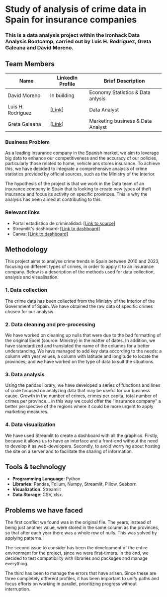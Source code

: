 # Study of analysis of crime data in Spain for insurance companies
### This is a data analysis project within the Ironhack Data Analysis Bootcamp, carried out by Luis H. Rodriguez, Greta Galeana and David Moreno.
<p align="center">

</p>

## Team Members

| Name             | LinkedIn Profile | Brief Description |
|------------------|------------------|-------------------|
| David Moreno     | In building      |  Economy Statistics & Data anlysis  |
| Luis H. Rodríguez  | [\[Link\]](https://www.linkedin.com/in/luis-h-rodr%C3%ADguez-fuentes/) | Data Analyst |
| Greta Galeana    | [\[Link\]](https://www.linkedin.com/in/gretagaleana?) | Marketing business & Data Analyst |

### Business Problem
As a leading insurance company in the Spanish market, we aim to leverage big data to enhance our competitiveness and the accuracy of our policies, particularly those related to home, vehicle ans stores insurance. To achieve this, we have decided to integrate a comprehensive analysis of crime statistics provided by official sources, such as the Ministry of the Interior.

The hypothesis of the project is that we work in the Data team of an insurance company in Spain that is looking to create new types of theft insurance and focus its activity on specific provinces. This is why the analysis has been aimed at contributing to this.

### Relevant links

- Portal estadístico de criminalidad: [\[Link to source\]](https://estadisticasdecriminalidad.ses.mir.es/publico/portalestadistico/datos.html?type=pcaxis&path=/Datos1/&file=pcaxis)
- Streamlit's dashboard: [\[Link to dashboard\]](https://crimesspain20102023.streamlit.app/)
- Canva: [\[Link to dashboard\]](https://www.canva.com/design/DAGQiRCcIbU/6GAAFE1814T-iu1EEErD1A/view#1)

## Methodology
This project aims to analyse crime trends in Spain between 2010 and 2023, focusing on different types of crimes, in order to apply it to an insurance company. Below is a description of the methods used for data collection, analysis and visualisation.

### 1. Data collection
The crime data has been collected from the Ministry of the Interior of the Government of Spain. We have obtained the raw data of specific crimes chosen for our analysis.

### 2. Data cleaning and pre-processing
We have worked on cleaning up nulls that were due to the bad formatting of the original Excel (source: Ministry) in the matter of dates.
In addition, we have standardized and translated the name of the columns for a better understanding. We have managed to add key data according to the needs: a column with year values, a column with latitude and longitude to locate the provinces; and we have worked on the type of data to suit the situations.

### 3. Data analysis
Using the pandas library, we have developed a series of functions and lines of code focused on analyzing data that may be useful for our business cause.
Growth in the number of crimes, crimes per capita, total number of crimes per province... in this way we could offer the "insurance company" a better perspective of the regions where it could be more urgent to apply marketing measures.

### 4. Data visualization
We have used Streamlit to create a dashboard with all the graphics. Firstly, because it allows us to have an interface and a front-end without the need to develop it as web-developers.
Secondly, to avoid worrying about hosting the site on a server and to facilitate the sharing of information.

## Tools & technology

- **Programming Language**: Python
- **Libraries**: Pandas, Folium, Numpy, Streamlit, Pillow, Seaborn
- **Visualization**: Streamlit
- **Data Storage**: CSV, xlsx.

## Problems we have faced

The first conflict we found was in the original file. The years, instead of being just another value, were stored in the same column as the provinces, so that after each year there was a whole row of nulls. This was solved by applying patterns.

The second issue to consider has been the development of the entire environment for the project, since we were first-timers. In the end, we decided to test compatibility with libraries and packages and manage everything.

The third has been to manage the errors that have arisen. Since these are three completely different profiles, it has been important to unify paths and focus efforts on working in parallel, prioritizing progress without interruption.


